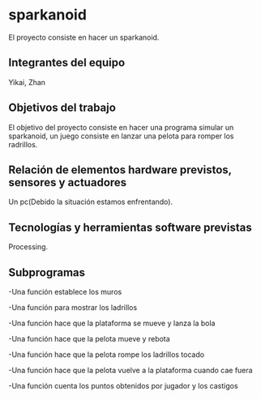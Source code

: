 # sparkanoid

El proyecto consiste en hacer un sparkanoid.

## Integrantes del equipo

Yikai, Zhan

## Objetivos del trabajo

El objetivo del proyecto consiste en hacer una programa simular un sparkanoid, un juego consiste en lanzar una pelota para romper los radrillos.

## Relación de elementos hardware previstos, sensores y actuadores

Un pc(Debido la situación estamos enfrentando).

## Tecnologías y herramientas software previstas

Processing.

## Subprogramas

-Una función establece los muros

-Una función para mostrar los ladrillos

-Una función hace que la plataforma se mueve y lanza la bola

-Una función hace que la pelota mueve y rebota

-Una función hace que la pelota rompe los ladrillos tocado

-Una función hace que la pelota vuelve a la plataforma cuando cae fuera

-Una función cuenta los puntos obtenidos por jugador y los castigos
